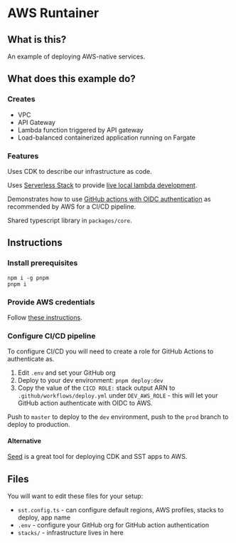# AWS Runtainer

## What is this?

An example of deploying AWS-native services.

## What does this example do?

### Creates

- VPC
- API Gateway
- Lambda function triggered by API gateway
- Load-balanced containerized application running on Fargate

### Features

Uses CDK to describe our infrastructure as code.

Uses [Serverless Stack](https://sst.dev/) to provide [live local lambda development](https://docs.sst.dev/live-lambda-development).

Demonstrates how to use [GitHub actions with OIDC authentication](https://github.com/aws-actions/configure-aws-credentials#assuming-a-role) as
recommended by AWS for a CI/CD pipeline.

Shared typescript library in `packages/core`.

## Instructions

### Install prerequisites

```shell
npm i -g pnpm
pnpm i
```

### Provide AWS credentials

Follow [these instructions](https://docs.sst.dev/advanced/iam-credentials).

### Configure CI/CD pipeline

To configure CI/CD you will need to create a role for GitHub Actions to authenticate as.

1. Edit `.env` and set your GitHub org
1. Deploy to your dev environment: `pnpm deploy:dev`
1. Copy the value of the `CICD ROLE:` stack output ARN to `.github/workflows/deploy.yml` under `DEV_AWS_ROLE` - this will let your GitHub action authenticate with OIDC to AWS.

Push to `master` to deploy to the `dev` environment, push to the `prod` branch to deploy to production.

#### Alternative

[Seed](https://seed.run) is a great tool for deploying CDK and SST apps to AWS.

## Files

You will want to edit these files for your setup:

- `sst.config.ts` - can configure default regions, AWS profiles, stacks to deploy, app name
- `.env` - configure your GitHub org for GitHub action authentication
- `stacks/` - infrastructure lives in here
